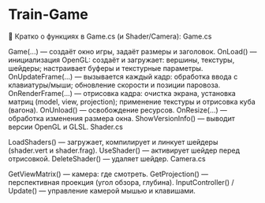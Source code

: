 # Train-Game
📄 Кратко о функциях в Game.cs (и Shader/Camera):
Game.cs

Game(...) — создаёт окно игры, задаёт размеры и заголовок.
OnLoad() — инициализация OpenGL: создаёт и загружает:
вершины, текстуры, шейдеры;
настраивает буферы и текстурные параметры.
OnUpdateFrame(...) — вызывается каждый кадр:
обработка ввода с клавиатуры/мыши;
обновление скорости и позиции паровоза.
OnRenderFrame(...) — отрисовка кадра:
очистка экрана, установка матриц (model, view, projection);
применение текстуры и отрисовка куба (вагона).
OnUnload() — освобождение ресурсов.
OnResize(...) — обработка изменения размера окна.
ShowVersionInfo() — выводит версии OpenGL и GLSL.
Shader.cs

LoadShaders() — загружает, компилирует и линкует шейдеры (shader.vert и shader.frag).
UseShader() — активирует шейдер перед отрисовкой.
DeleteShader() — удаляет шейдер.
Camera.cs

GetViewMatrix() — камера: где смотреть.
GetProjection() — перспективная проекция (угол обзора, глубина).
InputController() / Update() — управление камерой мышью и клавишами.